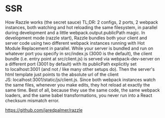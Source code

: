 # SSR

How Razzle works (the secret sauce)
TL;DR: 2 configs, 2 ports, 2 webpack instances, both watching and hot reloading the same filesystem, in parallel during development and a little webpack.output.publicPath magic.
In development mode (razzle start), Razzle bundles both your client and server code using two different webpack instances running with Hot Module Replacement in parallel. While your server is bundled and run on whatever port you specify in src/index.js (3000 is the default), the client bundle (i.e. entry point at src/client.js) is served via webpack-dev-server on a different port (3001 by default) with its publicPath explicitly set to localhost:3001 (and not / like many other setups do). Then the server's html template just points to the absolute url of the client JS: localhost:3001/static/js/client.js. Since both webpack instances watch the same files, whenever you make edits, they hot reload at exactly the same time. Best of all, because they use the same code, the same webpack loaders, and the same babel transformations, you never run into a React checksum mismatch error.

https://github.com/jaredpalmer/razzle